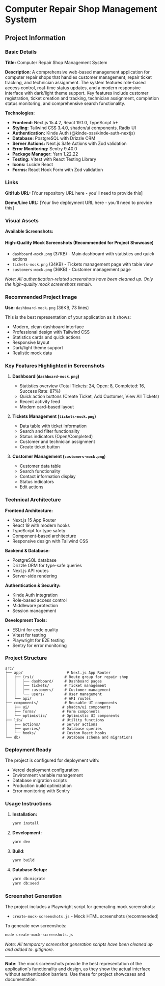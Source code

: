 # Computer Repair Shop Management System

## Project Information

### Basic Details

**Title:** Computer Repair Shop Management System

**Description:** A comprehensive web-based management application for computer repair shops that handles customer management, repair ticket tracking, and technician assignment. The system features role-based access control, real-time status updates, and a modern responsive interface with dark/light theme support. Key features include customer registration, ticket creation and tracking, technician assignment, completion status monitoring, and comprehensive search functionality.

**Technologies:**
- **Frontend:** Next.js 15.4.2, React 19.1.0, TypeScript 5+
- **Styling:** Tailwind CSS 3.4.0, shadcn/ui components, Radix UI
- **Authentication:** Kinde Auth (@kinde-oss/kinde-auth-nextjs)
- **Database:** PostgreSQL with Drizzle ORM
- **Server Actions:** Next.js Safe Actions with Zod validation
- **Error Monitoring:** Sentry 9.40.0
- **Package Manager:** Yarn 1.22.22
- **Testing:** Vitest with React Testing Library
- **Icons:** Lucide React
- **Forms:** React Hook Form with Zod validation

### Links

**GitHub URL:** [Your repository URL here - you'll need to provide this]

**Demo/Live URL:** [Your live deployment URL here - you'll need to provide this]

### Visual Assets

**Available Screenshots:**

#### High-Quality Mock Screenshots (Recommended for Project Showcase)
- `dashboard-mock.png` (37KB) - Main dashboard with statistics and quick actions
- `tickets-mock.png` (34KB) - Tickets management page with table view  
- `customers-mock.png` (36KB) - Customer management page

*Note: All authentication-related screenshots have been cleaned up. Only the high-quality mock screenshots remain.*

### Recommended Project Image

**Use:** `dashboard-mock.png` (36KB, 73 lines)

This is the best representation of your application as it shows:
- Modern, clean dashboard interface
- Professional design with Tailwind CSS
- Statistics cards and quick actions
- Responsive layout
- Dark/light theme support
- Realistic mock data

### Key Features Highlighted in Screenshots

1. **Dashboard (`dashboard-mock.png`)**
   - Statistics overview (Total Tickets: 24, Open: 8, Completed: 16, Success Rate: 87%)
   - Quick action buttons (Create Ticket, Add Customer, View All Tickets)
   - Recent activity feed
   - Modern card-based layout

2. **Tickets Management (`tickets-mock.png`)**
   - Data table with ticket information
   - Search and filter functionality
   - Status indicators (Open/Completed)
   - Customer and technician assignment
   - Create ticket button

3. **Customer Management (`customers-mock.png`)**
   - Customer data table
   - Search functionality
   - Contact information display
   - Status indicators
   - Edit actions

### Technical Architecture

**Frontend Architecture:**
- Next.js 15 App Router
- React 19 with modern hooks
- TypeScript for type safety
- Component-based architecture
- Responsive design with Tailwind CSS

**Backend & Database:**
- PostgreSQL database
- Drizzle ORM for type-safe queries
- Next.js API routes
- Server-side rendering

**Authentication & Security:**
- Kinde Auth integration
- Role-based access control
- Middleware protection
- Session management

**Development Tools:**
- ESLint for code quality
- Vitest for testing
- Playwright for E2E testing
- Sentry for error monitoring

### Project Structure

```
src/
├── app/                    # Next.js App Router
│   ├── (rs)/              # Route group for repair shop
│   │   ├── dashboard/     # Dashboard pages
│   │   ├── tickets/       # Ticket management
│   │   ├── customers/     # Customer management
│   │   └── users/         # User management
│   └── api/               # API routes
├── components/            # Reusable UI components
│   ├── ui/               # shadcn/ui components
│   ├── forms/            # Form components
│   └── optimistic/       # Optimistic UI components
├── lib/                  # Utility functions
│   ├── actions/          # Server actions
│   ├── queries/          # Database queries
│   └── hooks/            # Custom React hooks
└── db/                   # Database schema and migrations
```

### Deployment Ready

The project is configured for deployment with:
- Vercel deployment configuration
- Environment variable management
- Database migration scripts
- Production build optimization
- Error monitoring with Sentry

### Usage Instructions

1. **Installation:**
   ```bash
   yarn install
   ```

2. **Development:**
   ```bash
   yarn dev
   ```

3. **Build:**
   ```bash
   yarn build
   ```

4. **Database Setup:**
   ```bash
   yarn db:migrate
   yarn db:seed
   ```

### Screenshot Generation

The project includes a Playwright script for generating mock screenshots:
- `create-mock-screenshots.js` - Mock HTML screenshots (recommended)

To generate new screenshots:
```bash
node create-mock-screenshots.js
```

*Note: All temporary screenshot generation scripts have been cleaned up and added to .gitignore.*

---

**Note:** The mock screenshots provide the best representation of the application's functionality and design, as they show the actual interface without authentication barriers. Use these for project showcases and documentation. 